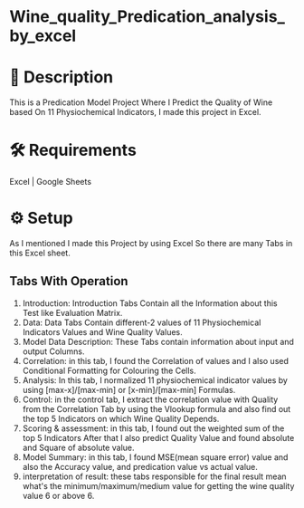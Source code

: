 # Wine_quality_Predication_analysis_by_excel

# 📝 Description
This is a Predication Model Project Where I Predict the Quality of Wine based On 11 Physiochemical Indicators, I made this project in Excel.

# 🛠️ Requirements
Excel | Google Sheets

# ⚙️ Setup
As I mentioned I made this Project by using Excel So there are many Tabs in this Excel sheet.
## Tabs With Operation
1) Introduction: Introduction Tabs Contain all the Information about this Test like Evaluation Matrix.
2) Data: Data Tabs Contain different-2 values of 11 Physiochemical Indicators Values and Wine Quality Values.
3) Model Data Description: These Tabs contain information about input and output Columns.
4) Correlation: in this tab, I found the Correlation of values and I also used Conditional Formatting for Colouring the Cells.
5) Analysis: In this tab, I normalized 11 physiochemical indicator values by using [max-x]/[max-min] or [x-min]/[max-min] Formulas.
6) Control: in the control tab, I extract the correlation value with Quality from the Correlation Tab by using the Vlookup formula and also find out the top 5 Indicators on which Wine Quality Depends.
7) Scoring & assessment: in this tab, I found out the weighted sum of the top 5 Indicators After that I also predict Quality Value and found absolute and Square of absolute value.
8) Model Summary: in this tab, I found MSE(mean square error) value and also the Accuracy value, and predication value vs actual value.
9) interpretation of result: these tabs responsible for the final result mean what's the minimum/maximum/medium value for getting the wine quality value 6 or above 6.
